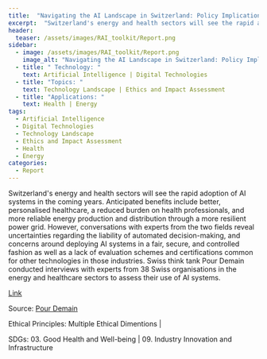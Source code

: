 ```yaml
---
title:  "Navigating the AI Landscape in Switzerland: Policy Implications for Critical Infrastructure"  
excerpt:  "Switzerland's energy and health sectors will see the rapid adoption of AI system (...)"  
header:
  teaser: /assets/images/RAI_toolkit/Report.png
sidebar:
  - image: /assets/images/RAI_toolkit/Report.png
    image_alt: "Navigating the AI Landscape in Switzerland: Policy Implications for Critical Infrastructure"
  - title: " Technology: "
    text: Artificial Intelligence | Digital Technologies
  - title: "Topics: " 
    text: Technology Landscape | Ethics and Impact Assessment
  - title: "Applications: " 
    text: Health | Energy
tags:
  - Artificial Intelligence
  - Digital Technologies
  - Technology Landscape
  - Ethics and Impact Assessment
  - Health
  - Energy
categories:
  - Report
---
```

Switzerland's energy and health sectors will see the rapid adoption of AI systems in the coming years. Anticipated benefits include better, personalised healthcare, a reduced burden on health professionals, and more reliable energy production and distribution through a more resilient power grid. However, conversations with experts from the two fields reveal uncertainties regarding the liability of automated decision-making, and concerns
around deploying AI systems in a fair, secure, and controlled fashion as well as a lack of evaluation schemes and certifications common for other technologies in those industries.
Swiss think tank Pour Demain conducted interviews with experts from 38 Swiss organisations in the energy and healthcare sectors to assess their use of AI systems.

[Link](https://b95fbaec-99c3-448a-a1ad-a2aae6528051.usrfiles.com/ugd/b95fba_4c4458aa1cd24150aef2c3dc058a98c1.pdf)

Source: [Pour Demain](https://en.pourdemain.ch)

Ethical Principles: Multiple Ethical Dimentions | 

SDGs: 03. Good Health and Well-being | 09. Industry Innovation and Infrastructure

